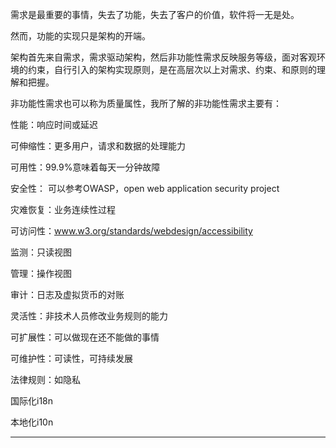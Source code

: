 需求是最重要的事情，失去了功能，失去了客户的价值，软件将一无是处。

然而，功能的实现只是架构的开端。

架构首先来自需求，需求驱动架构，然后非功能性需求反映服务等级，面对客观环境的约束，自行引入的架构实现原则，是在高层次以上对需求、约束、和原则的理解和把握。

非功能性需求也可以称为质量属性，我所了解的非功能性需求主要有：

性能：响应时间或延迟

可伸缩性：更多用户，请求和数据的处理能力

可用性：99.9%意味着每天一分钟故障

安全性： 可以参考OWASP，open web application security project

灾难恢复：业务连续性过程

可访问性：www.w3.org/standards/webdesign/accessibility

监测：只读视图

管理：操作视图

审计：日志及虚拟货币的对账

灵活性：非技术人员修改业务规则的能力

可扩展性：可以做现在还不能做的事情

可维护性：可读性，可持续发展

法律规则：如隐私

国际化i18n

本地化i10n

---



